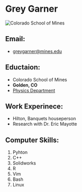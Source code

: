 # Grey Garner
![Colorado School of Mines](https://pbs.twimg.com/media/FiG176uWQDcqGk_.jpg)
## Email:
- greygarner@mines.edu
## Eductaion:
- Colorado School of Mines
- **Golden, CO**
- [Physics Department](https://physics.mines.edu/)
## Work Experinece:
- Hilton, Banquets houseperson
- Research with Dr. Eric Mayotte
## Computer Skills:
1. Pyhton
2. C++
3. Solidworks
4. R
5. Vim
6. Bash
7. Linux

